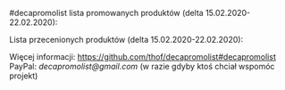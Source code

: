 #decapromolist lista promowanych produktów (delta 15.02.2020-22.02.2020):


Lista przecenionych produktów (delta 15.02.2020-22.02.2020):

Więcej informacji: https://github.com/thof/decapromolist#decapromolist  
PayPal: _decapromolist@gmail.com_ (w razie gdyby ktoś chciał wspomóc projekt)  
